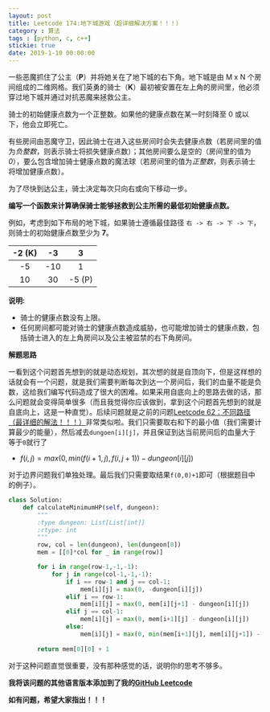 ```yaml
---
layout: post
title: Leetcode 174:地下城游戏（超详细解决方案！！！）
category : 算法
tags : [python, c, c++]
stickie: true
date: 2019-1-10 00:00:00
---
```


一些恶魔抓住了公主（**P**）并将她关在了地下城的右下角。地下城是由 M x N 个房间组成的二维网格。我们英勇的骑士（**K**）最初被安置在左上角的房间里，他必须穿过地下城并通过对抗恶魔来拯救公主。

骑士的初始健康点数为一个正整数。如果他的健康点数在某一时刻降至 0 或以下，他会立即死亡。

有些房间由恶魔守卫，因此骑士在进入这些房间时会失去健康点数（若房间里的值为*负整数*，则表示骑士将损失健康点数）；其他房间要么是空的（房间里的值为 *0*），要么包含增加骑士健康点数的魔法球（若房间里的值为*正整数*，则表示骑士将增加健康点数）。

为了尽快到达公主，骑士决定每次只向右或向下移动一步。 

**编写一个函数来计算确保骑士能够拯救到公主所需的最低初始健康点数。**

例如，考虑到如下布局的地下城，如果骑士遵循最佳路径 `右 -> 右 -> 下 -> 下`，则骑士的初始健康点数至少为 **7**。

| -2 (K) |  -3  |   3    |
| :----: | :--: | :----: |
|   -5   | -10  |   1    |
|   10   |  30  | -5 (P) |

**说明:**

- 骑士的健康点数没有上限。
- 任何房间都可能对骑士的健康点数造成威胁，也可能增加骑士的健康点数，包括骑士进入的左上角房间以及公主被监禁的右下角房间。

**解题思路**

一看到这个问题首先想到的就是动态规划，其次想的就是自顶向下，但是这样想的话就会有一个问题，就是我们需要判断每次到达一个房间后，我们的血量不能是负数，这给我们编写代码造成了很大的困难。如果采用自底向上的思路去做的话，那么问题就会变得简单很多（而且我觉得你应该做到，拿到这个问题首先想到的就是自底向上，这是一种直觉）。后续问题就是之前的问题[Leetcode 62：不同路径（最详细的解法！！！）](https://blog.csdn.net/qq_17550379/article/details/82815121)非常类似啦。我们只需要取右和下的最小值（我们需要计算最少的能量），然后减去`dungoen[i][j]`，并且保证到达当前房间后的血量大于等于`0`就行了

- $f(i,j)=max(0,min(f(i+1,j),f(i,j+1))-dungeon[i][j])$

对于边界问题我们单独处理。最后我们只需要取结果`f(0,0)+1`即可（根据题目中的例子）。

```python
class Solution:
    def calculateMinimumHP(self, dungeon):
        """
        :type dungeon: List[List[int]]
        :rtype: int
        """
        row, col = len(dungeon), len(dungeon[0])
        mem = [[0]*col for _ in range(row)]

        for i in range(row-1,-1,-1):
            for j in range(col-1,-1,-1):
                if i == row-1 and j == col-1:
                    mem[i][j] = max(0, -dungeon[i][j])
                elif i == row-1:
                    mem[i][j] = max(0, mem[i][j+1] - dungeon[i][j])
                elif j == col-1:
                    mem[i][j] = max(0, mem[i+1][j] - dungeon[i][j])
                else:
                    mem[i][j] = max(0, min(mem[i+1][j], mem[i][j+1]) - dungeon[i][j])
                
        return mem[0][0] + 1
```

对于这种问题直觉很重要，没有那种感觉的话，说明你的思考不够多。

**我将该问题的其他语言版本添加到了我的[GitHub Leetcode](https://github.com/luliyucoordinate/Leetcode)**

**如有问题，希望大家指出！！！**